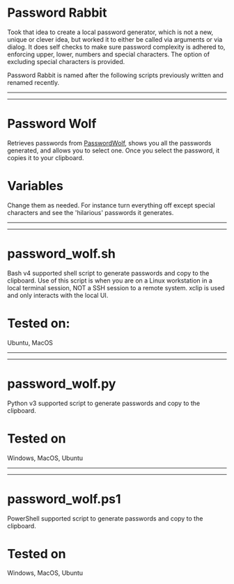 # Password Rabbit

Took that idea to create a local password generator, which is not a new, unique or clever idea, but worked it to either be called via arguments or via dialog.  It does self checks to make sure password complexity is adhered to, enforcing upper, lower, numbers and special characters.  The option of excluding special characters is provided.

Password Rabbit is named after the following scripts previously written and renamed recently.


<hr><hr>

# Password Wolf

Retrieves passwords from  <a href="https://passwordwolf.com" target="_blank">PasswordWolf</a>, shows you all the passwords generated, and allows you to select one.  Once you select the password, it copies it to your clipboard.

# Variables

Change them as needed.  For instance turn everything off except special characters and see the 'hilarious' passwords it generates.

<hr><hr>

# password_wolf.sh

Bash v4 supported shell script to generate passwords and copy to the clipboard.  Use of this script is when you are on a Linux workstation in a local terminal session, NOT a SSH session to a remote system.  xclip is used and only interacts with the local UI.

# Tested on:

Ubuntu, MacOS

<hr><hr>

# password_wolf.py

Python v3 supported script to generate passwords and copy to the clipboard.

# Tested on

Windows, MacOS, Ubuntu

<hr><hr>

# password_wolf.ps1

PowerShell supported script to generate passwords and copy to the clipboard.

# Tested on

Windows, MacOS, Ubuntu
